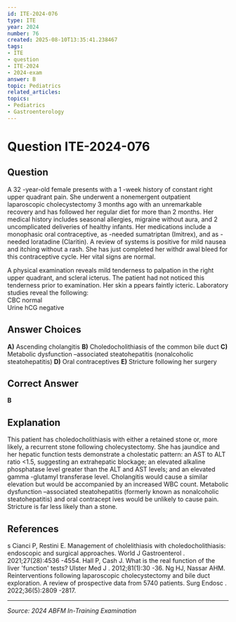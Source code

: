 ```yaml
---
id: ITE-2024-076
type: ITE
year: 2024
number: 76
created: 2025-08-10T13:35:41.238467
tags:
- ITE
- question
- ITE-2024
- 2024-exam
answer: B
topic: Pediatrics
related_articles:
topics:
- Pediatrics
- Gastroenterology
---
```


# Question ITE-2024-076

## Question
A 32 -year-old female presents with a 1 -week history of constant right upper quadrant pain. She 
underwent a nonemergent outpatient laparoscopic cholecystectomy 3 months ago with an 
unremarkable recovery and has followed her regular diet for more than 2 months. Her medical history 
includes  seasonal allergies, migraine without aura, and 2 uncomplicated deliveries of healthy infants. 
Her medications include a monophasic oral contraceptive, as -needed sumatriptan (Imitrex), and as -
needed loratadine (Claritin). A review of systems is positive for  mild nausea and itching without a 
rash. She has just completed her withdr awal bleed for this contraceptive cycle. Her vital signs are 
normal.  
 
A physical examination reveals mild tenderness to palpation in the right upper quadrant, and scleral 
icterus. The patient had not noticed this tenderness prior to examination. Her skin a ppears faintly 
icteric. Laboratory studies reveal the following:  
CBC   normal   
Urine hCG   negative  

## Answer Choices
**A)** Ascending cholangitis
**B)** Choledocholithiasis of the common bile duct
**C)** Metabolic dysfunction –associated steatohepatitis (nonalcoholic steatohepatitis)
**D)** Oral contraceptives
**E)** Stricture following her surgery

## Correct Answer
**B**

## Explanation
This patient has choledocholithiasis with either a retained stone or, more likely, a recurrent stone following cholecystectomy. She has jaundice and her hepatic function tests demonstrate a cholestatic pattern: an AST to ALT ratio <1.5, suggesting an extrahepatic blockage; an elevated alkaline phosphatase level greater than the ALT and AST levels; and an elevated gamma -glutamyl transferase level. Cholangitis would cause a similar elevation but would be accompanied by an increased WBC count. Metabolic dysfunction –associated steatohepatitis (formerly known as nonalcoholic steatohepatitis) and oral contracept ives would be unlikely to cause pain. Stricture is far less likely than a stone.

## References
s Cianci P, Restini E. Management of cholelithiasis with choledocholithiasis: endoscopic and surgical approaches. World J Gastroenterol . 2021;27(28):4536 -4554. Hall P, Cash J. What is the real function of the liver 'function' tests? Ulster Med J . 2012;81(1):30 -36. Ng HJ, Nassar AHM. Reinterventions following laparoscopic cholecystectomy and bile duct exploration. A review of prospective data from 5740 patients. Surg Endosc . 2022;36(5):2809 -2817.

---
*Source: 2024 ABFM In-Training Examination*